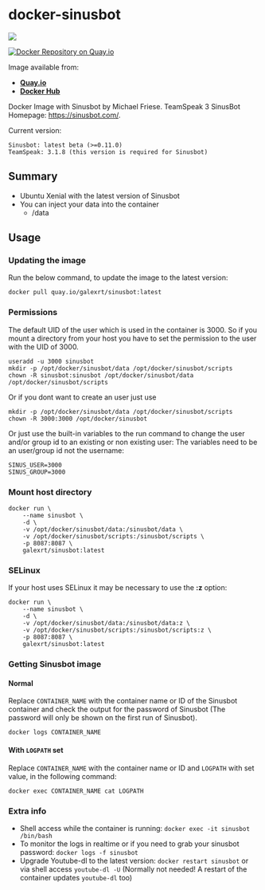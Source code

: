 # docker-sinusbot

[![](https://images.microbadger.com/badges/image/galexrt/sinusbot.svg)](https://microbadger.com/images/galexrt/sinusbot "Get your own image badge on microbadger.com")

[![Docker Repository on Quay.io](https://quay.io/repository/galexrt/sinusbot/status "Docker Repository on Quay.io")](https://quay.io/repository/galexrt/sinusbot)

Image available from:
* [**Quay.io**](https://quay.io/repository/galexrt/sinusbot)
* [**Docker Hub**](https://hub.docker.com/r/galexrt/sinusbot)

Docker Image with Sinusbot by Michael Friese.
TeamSpeak 3 SinusBot Homepage: https://sinusbot.com/.

Current version:
```
Sinusbot: latest beta (>=0.11.0)
TeamSpeak: 3.1.8 (this version is required for Sinusbot)
```

## Summary
* Ubuntu Xenial with the latest version of Sinusbot
* You can inject your data into the container
  * /data

## Usage
### Updating the image
Run the below command, to update the image to the latest version:
```
docker pull quay.io/galexrt/sinusbot:latest
```

### Permissions
The default UID of the user which is used in the container is 3000.
So if you mount a directory from your host you have to set the permission to the user with the UID of 3000.
```
useradd -u 3000 sinusbot
mkdir -p /opt/docker/sinusbot/data /opt/docker/sinusbot/scripts
chown -R sinusbot:sinusbot /opt/docker/sinusbot/data /opt/docker/sinusbot/scripts
```
Or if you dont want to create an user just use
```
mkdir -p /opt/docker/sinusbot/data /opt/docker/sinusbot/scripts
chown -R 3000:3000 /opt/docker/sinusbot
```
Or just use the built-in variables to the run command to change the user and/or group id to an existing or non existing user:
The variables need to be an user/group id not the username:
```
SINUS_USER=3000
SINUS_GROUP=3000
```

### Mount host directory
```
docker run \
    --name sinusbot \
    -d \
    -v /opt/docker/sinusbot/data:/sinusbot/data \
    -v /opt/docker/sinusbot/scripts:/sinusbot/scripts \
    -p 8087:8087 \
    galexrt/sinusbot:latest
```

### SELinux
If your host uses SELinux it may be necessary to use the **:z** option:
```
docker run \
    --name sinusbot \
    -d \
    -v /opt/docker/sinusbot/data:/sinusbot/data:z \
    -v /opt/docker/sinusbot/scripts:/sinusbot/scripts:z \
    -p 8087:8087 \
    galexrt/sinusbot:latest
```

### Getting Sinusbot image
#### Normal
Replace `CONTAINER_NAME` with the container name or ID of the Sinusbot container and check the output for the password of Sinusbot (The password will only be shown on the first run of Sinusbot).
```
docker logs CONTAINER_NAME
```

#### With `LOGPATH` set
Replace `CONTAINER_NAME` with the container name or ID and `LOGPATH` with set value, in the following command:
```
docker exec CONTAINER_NAME cat LOGPATH
```

### Extra info
* Shell access while the container is running: `docker exec -it sinusbot /bin/bash`
* To monitor the logs in realtime or if you need to grab your sinusbot password: `docker logs -f sinusbot`
* Upgrade Youtube-dl to the latest version: `docker restart sinusbot` or via shell access `youtube-dl -U` (Normally not needed! A restart of the container updates `youtube-dl` too)
